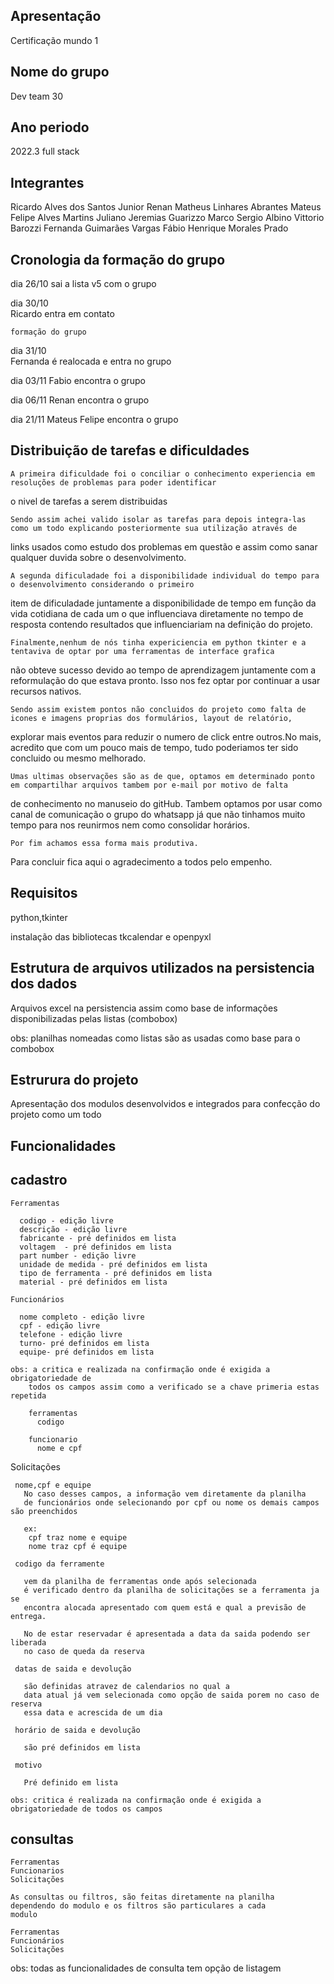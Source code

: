 Apresentação
------------

  Certificação mundo 1

Nome do grupo
-------------

  Dev team 30 

Ano periodo
------------ 
  2022.3 full stack

Integrantes
-----------
  Ricardo Alves dos Santos Junior
  Renan Matheus Linhares Abrantes
  Mateus Felipe Alves Martins
  Juliano Jeremias Guarizzo
  Marco Sergio Albino Vittorio Barozzi
  Fernanda Guimarães Vargas
  Fábio Henrique Morales Prado

Cronologia da formação do grupo
----------------------------------  
  dia 26/10
     sai a lista v5 com o grupo
   
  dia 30/10   
    Ricardo entra em contato
    
    formação do grupo
      
  dia 31/10  
    Fernanda é realocada e entra no grupo
     
  dia 03/11
    Fabio encontra o grupo
   
  dia 06/11
      Renan encontra o grupo
       
  dia 21/11
     Mateus Felipe encontra o grupo     
      
Distribuição de tarefas e dificuldades
---------------------------------------  
  
    A primeira dificuldade foi o conciliar o conhecimento experiencia em resoluções de problemas para poder identificar 
  o nivel de tarefas a serem distribuidas
   
    Sendo assim achei valido isolar as tarefas para depois integra-las como um todo explicando posteriormente sua utilização através de
  links usados como estudo dos problemas em questão e assim como sanar qualquer duvida sobre o desenvolvimento.  
  
    A segunda dificuladade foi a disponibilidade individual do tempo para o desenvolvimento considerando o primeiro
  item de dificuladade juntamente a disponibilidade de tempo em função da vida cotidiana de cada um o que influenciava
  diretamente no tempo de resposta contendo resultados que influenciariam na definição do projeto.
  
    Finalmente,nenhum de nós tinha expericiencia em python tkinter e a tentaviva de optar por uma ferramentas de interface grafica
  não obteve sucesso devido ao tempo de aprendizagem juntamente com a reformulação do que estava pronto. Isso nos fez optar por
  continuar a usar recursos nativos.
  
    Sendo assim existem pontos não concluidos do projeto como falta de icones e imagens proprias dos formulários, layout de relatório,
  explorar mais eventos para reduzir o numero de click entre outros.No mais, acredito que com um pouco mais de tempo, tudo poderiamos ter 
  sido concluido ou mesmo melhorado. 

    Umas ultimas observações são as de que, optamos em determinado ponto em compartilhar arquivos tambem por e-mail por motivo de falta 
  de conhecimento no manuseio do gitHub. Tambem optamos por usar como canal de comunicação o grupo do whatsapp já que não tinhamos muito 
  tempo para nos reunirmos nem como consolidar horários.  
  
    Por fim achamos essa forma mais produtiva. 
  
  Para concluir fica aqui o agradecimento a todos pelo empenho.

Requisitos
-----------
python,tkinter

instalação das bibliotecas tkcalendar e openpyxl
  

Estrutura de arquivos utilizados na persistencia dos dados
--------------------------------------------------------------  
  Arquivos excel na persistencia assim como base de informações disponibilizadas
  pelas listas (combobox)
  
  obs: planilhas nomeadas como listas são as usadas como base para o combobox

Estrurura do projeto
---------------------
  Apresentação dos modulos desenvolvidos e integrados
  para confecção do projeto como um todo
  

Funcionalidades 
-------------- 

cadastro 
 --------   
    Ferramentas
    
      codigo - edição livre
      descrição - edição livre
      fabricante - pré definidos em lista
      voltagem  - pré definidos em lista 
      part number - edição livre
      unidade de medida - pré definidos em lista
      tipo de ferramenta - pré definidos em lista 
      material - pré definidos em lista
      
    Funcionários
      
      nome completo - edição livre
      cpf - edição livre
      telefone - edição livre
      turno- pré definidos em lista
      equipe- pré definidos em lista
    
    obs: a critica e realizada na confirmação onde é exigida a obrigatoriedade de 
        todos os campos assim como a verificado se a chave primeria estas repetida
    
	    ferramentas
	      codigo
	    
	    funcionario
	      nome e cpf 

   Solicitações
     
     nome,cpf e equipe	      
       No caso desses campos, a informação vem diretamente da planilha
       de funcionários onde selecionando por cpf ou nome os demais campos são preenchidos
   
       ex:
        cpf traz nome e equipe
        nome traz cpf é equipe
   
     codigo da ferramente 
     
       vem da planilha de ferramentas onde após selecionada
       é verificado dentro da planilha de solicitações se a ferramenta ja se
       encontra alocada apresentado com quem está e qual a previsão de entrega.
       
       No de estar reservadar é apresentada a data da saida podendo ser liberada
       no caso de queda da reserva
   
     datas de saida e devolução 
       
       são definidas atravez de calendarios no qual a 
       data atual já vem selecionada como opção de saida porem no caso de reserva 
       essa data e acrescida de um dia
   
     horário de saida e devolução 
     
       são pré definidos em lista 
   
     motivo 
     
       Pré definido em lista 
     
    obs: critica é realizada na confirmação onde é exigida a obrigatoriedade de todos os campos 
  
  consultas
  ---------    
    Ferramentas
    Funcionarios
    Solicitações
    
    As consultas ou filtros, são feitas diretamente na planilha 
    dependendo do modulo e os filtros são particulares a cada
    modulo
    
    Ferramentas
    Funcionários
    Solicitações
     
 
 obs: todas as funcionalidades de consulta tem opção de
      listagem 
